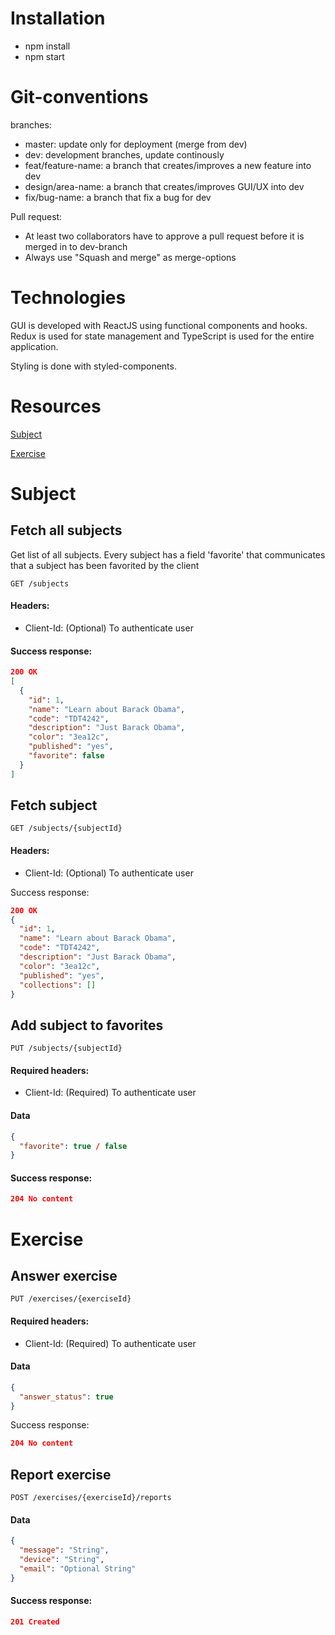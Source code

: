 # Installation

- npm install
- npm start

# Git-conventions

branches:

- master: update only for deployment (merge from dev)
- dev: development branches, update continously
- feat/feature-name: a branch that creates/improves a new feature into dev
- design/area-name: a branch that creates/improves GUI/UX into dev
- fix/bug-name: a branch that fix a bug for dev

Pull request:

- At least two collaborators have to approve a pull request before it is merged in to dev-branch
- Always use "Squash and merge" as merge-options

# Technologies

GUI is developed with ReactJS using functional components and hooks. Redux is used for state management and TypeScript is used for the entire application.

Styling is done with styled-components.

# Resources

[Subject](#subject)

[Exercise](#exercise)

# <a name="subject"></a>Subject

## Fetch all subjects

Get list of all subjects. Every subject has a field 'favorite' that communicates that a subject has been favorited by the client

```
GET /subjects
```

#### Headers:

- Client-Id: (Optional) To authenticate user

#### Success response:

```json
200 OK
[
  {
    "id": 1,
    "name": "Learn about Barack Obama",
    "code": "TDT4242",
    "description": "Just Barack Obama",
    "color": "3ea12c",
    "published": "yes",
    "favorite": false
  }
]
```

## Fetch subject

```
GET /subjects/{subjectId}
```

#### Headers:

- Client-Id: (Optional) To authenticate user

Success response:

```json
200 OK
{
  "id": 1,
  "name": "Learn about Barack Obama",
  "code": "TDT4242",
  "description": "Just Barack Obama",
  "color": "3ea12c",
  "published": "yes",
  "collections": []
}
```

## Add subject to favorites

```
PUT /subjects/{subjectId}
```

#### Required headers:

- Client-Id: (Required) To authenticate user

#### Data

```json
{
  "favorite": true / false
}
```

#### Success response:

```json
204 No content
```

# <a name="exercise"></a>Exercise

## Answer exercise

```
PUT /exercises/{exerciseId}
```

#### Required headers:

- Client-Id: (Required) To authenticate user

#### Data

```json
{
  "answer_status": true
}
```

Success response:

```json
204 No content
```

## Report exercise

```
POST /exercises/{exerciseId}/reports
```

#### Data

```json
{
  "message": "String",
  "device": "String",
  "email": "Optional String"
}
```

#### Success response:

```json
201 Created
```
